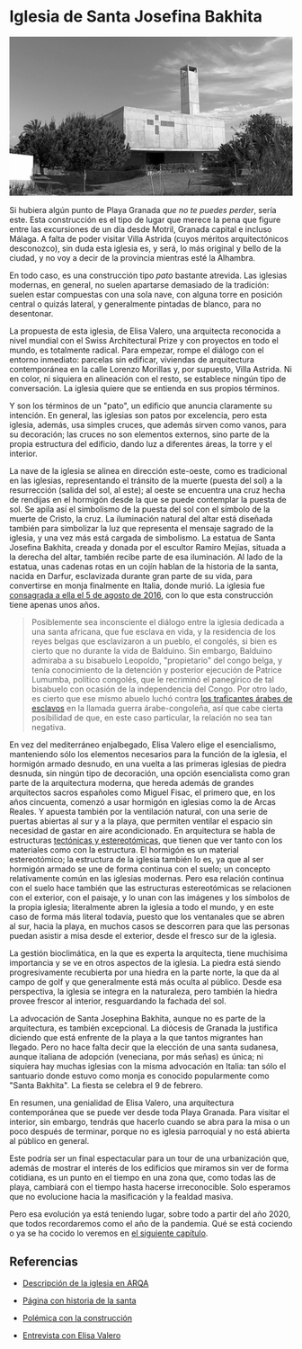 # Iglesia de Santa Josefina Bakhita

![Iglesia de Santa Josefina Bakhita desde la parcela](img/santa-josefina-bakhita.jpg)

Si hubiera algún punto de Playa Granada *que no te puedes perder*,
sería este. Esta construcción es el tipo de lugar que merece la pena
que figure entre las excursiones de un día desde Motril, Granada
capital e incluso Málaga. A falta de poder visitar Villa Astrida
(cuyos méritos arquitectónicos desconozco), sin duda esta iglesia es,
y será, lo más original y bello de la ciudad, y no voy a decir de la
provincia mientras esté la Alhambra.

En todo caso, es una construcción tipo *pato* bastante atrevida. Las
iglesias modernas, en general, no suelen apartarse demasiado de la
tradición: suelen estar compuestas con una sola nave, con alguna torre
en posición central o quizás lateral, y generalmente pintadas de
blanco, para no desentonar.

La propuesta de esta iglesia, de Elisa Valero, una arquitecta
reconocida a nivel mundial con el Swiss Architectural Prize y con
proyectos en todo el mundo, es totalmente radical. Para empezar, rompe
el diálogo con el entorno inmediato: parcelas sin edificar, viviendas
de arquitectura contemporánea en la calle Lorenzo Morillas y, por
supuesto, Villa Astrida. Ni en color, ni siquiera en alineación con el
resto, se establece ningún tipo de conversación. La iglesia quiere que
se entienda en sus propios términos.

Y son los términos de un "pato", un edificio que anuncia claramente su
intención. En general, las iglesias son patos por excelencia, pero
esta iglesia, además, usa simples cruces, que además sirven como
vanos, para su decoración; las cruces no son elementos externos, sino
parte de la propia estructura del edificio, dando luz a diferentes
áreas, la torre y el interior.

La nave de la iglesia se alinea en dirección este-oeste, como es
tradicional en las iglesias, representando el tránsito de la muerte
(puesta del sol) a la resurrección (salida del sol, al este); al oeste
se encuentra una cruz hecha de rendijas en el hormigón desde la que se
puede contemplar la puesta de sol. Se apila así el simbolismo de la
puesta del sol con el símbolo de la muerte de Cristo, la cruz. La
iluminación natural del altar está diseñada también para simbolizar la
luz que representa el mensaje sagrado de la iglesia, y una vez más
está cargada de simbolismo. La estatua de Santa Josefina Bakhita,
creada y donada por el escultor Ramiro Mejías, situada a la derecha
del altar, también recibe parte de esa iluminación. Al lado de la
estatua, unas cadenas rotas en un cojín hablan de la historia de la
santa, nacida en Darfur, esclavizada durante gran parte de su vida,
para convertirse en monja finalmente en Italia, donde murió. La
iglesia fue [consagrada a ella el 5 de agosto de
2016](https://www.archidiocesisgranada.es/index.php/noticias/la-iglesia-en-playa-granada-celebra-la-bendicion-de-la-escultura-de-santa-josefina-bakhita),
con lo que esta construcción tiene apenas unos años.

> Posiblemente sea inconsciente el diálogo entre la iglesia dedicada a
> una santa africana, que fue esclava en vida, y la residencia de los
> reyes belgas que esclavizaron a un pueblo, el congolés, si bien es
> cierto que no durante la vida de Balduino. Sin embargo, Balduino
> admiraba a su bisabuelo Leopoldo, "propietario" del congo belga, y
> tenía conocimiento de la detención y posterior ejecución de Patrice
> Lumumba, político congolés, que le recriminó el panegírico de tal
> bisabuelo con ocasión de la independencia del Congo. Por otro lado,
> es cierto que ese mismo abuelo luchó
> contra
> [los traficantes árabes de esclavos](https://es.wikipedia.org/wiki/Guerra_%C3%A1rabe_del_Congo) en
> la llamada guerra árabe-congoleña, así que cabe cierta posibilidad
> de que, en este caso particular, la relación no sea tan negativa.

En vez del mediterráneo enjalbegado, Elisa Valero elige el
esencialismo, manteniendo sólo los elementos necesarios para la
función de la iglesia, el hormigón armado desnudo, en una vuelta a las
primeras iglesias de piedra desnuda, sin ningún tipo de decoración,
una opción esencialista como gran parte de la arquitectura moderna,
que hereda además de grandes arquitectos sacros españoles como Miguel
Fisac, el primero que, en los años cincuenta, comenzó a usar hormigón
en iglesias como la de Arcas Reales. Y apuesta también por la
ventilación natural, con una serie de puertas abiertas al sur y a la
playa, que permiten ventilar el espacio sin necesidad de gastar en
aire acondicionado. En arquitectura se habla de estructuras
[tectónicas y
estereotómicas](https://www.uic.mx/tectonico-estereotomico-materia-estructura/),
que tienen que ver tanto con los materiales como con la estructura. El
hormigón es un material estereotómico; la estructura de la iglesia
también lo es, ya que al ser hormigón armado se une de forma continua
con el suelo; un concepto relativamente común en las iglesias
modernas. Pero esa relación continua con el suelo hace también que las
estructuras estereotómicas se relacionen con el exterior, con el
paisaje, y lo unan con las imágenes y los símbolos de la propia
iglesia; literalmente abren la iglesia a todo el mundo, y en este caso
de forma más literal todavía, puesto que los ventanales que se abren
al sur, hacia la playa, en muchos casos se descorren para que las
personas puedan asistir a misa desde el exterior, desde el fresco sur
de la iglesia.

La gestión bioclimática, en la que es experta la arquitecta, tiene
muchísima importancia y se ve en otros aspectos de la iglesia. La
piedra está siendo progresivamente recubierta por una hiedra en la
parte norte, la que da al campo de golf y que generalmente está más
oculta al público. Desde esa perspectiva, la iglesia se integra en la
naturaleza, pero también la hiedra provee frescor al interior,
resguardando la fachada del sol.

La advocación de Santa Josephina Bakhita, aunque no es parte de la
arquitectura, es también excepcional. La diócesis de Granada la
justifica diciendo que está enfrente de la playa a la que tantos
migrantes han llegado. Pero no hace falta decir que la elección de una
santa sudanesa, aunque italiana de adopción (veneciana, por más señas)
es única; ni siquiera hay muchas iglesias con la misma advocación en
Italia: tan sólo el santuario donde estuvo como monja es conocido
popularmente como "Santa Bakhita". La fiesta se celebra el 9 de
febrero.

En resumen, una genialidad de Elisa Valero, una arquitectura
contemporánea que se puede ver desde toda Playa Granada. Para visitar
el interior, sin embargo, tendrás que hacerlo cuando se abra para la
misa o un poco después de terminar, porque no es iglesia parroquial y
no está abierta al público en general.

Este podría ser un final espectacular para un tour de una urbanización
que, además de mostrar el interés de los edificios que miramos sin ver
de forma cotidiana, es un punto en el tiempo en una zona que, como
todas las de playa, cambiará con el tiempo hasta hacerse
irreconocible. Solo esperamos que no evolucione hacia la masificación
y la fealdad masiva.

Pero esa evolución ya está teniendo lugar, sobre todo a partir del año
2020, que todos recordaremos como el año de la pandemia. Qué se está
cociendo o ya se ha cocido lo veremos en [el siguiente
capítulo](tras-la-pandemia.md).

## Referencias

* [Descripción de la iglesia en ARQA](https://arqa.com/arquitectura/iglesia-en-playa-granada.html)

*  [Página con historia de la santa](https://es.wikipedia.org/wiki/Josefina_Bakhita)

* [Polémica con la construcción](https://www.granadahoy.com/granada/construccion-iglesia-verde-Playa-Granada_0_988101701.html)

* [Entrevista con Elisa Valero](https://www.granadahoy.com/granada/templo-Playa-Granada-vuelta-origenes_0_1062493866.html)
